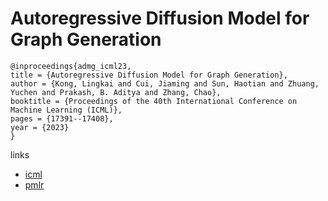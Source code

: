 # Autoregressive Diffusion Model for Graph Generation

```
@inproceedings{admg_icml23,
title = {Autoregressive Diffusion Model for Graph Generation},
author = {Kong, Lingkai and Cui, Jiaming and Sun, Haotian and Zhuang, Yuchen and Prakash, B. Aditya and Zhang, Chao},
booktitle = {Proceedings of the 40th International Conference on Machine Learning (ICML)},
pages = {17391--17408},
year = {2023}
}
```

links
- [icml](https://icml.cc/Conferences/2023/Schedule?showEvent=23452)
- [pmlr](https://proceedings.mlr.press/v202/kong23b.html)
